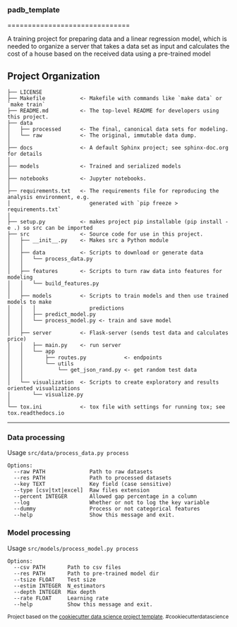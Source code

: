 ### padb_template
==============================

A training project for preparing data and a linear regression model, which is needed to organize a server that takes a data set as input and calculates the cost of a house based on the received data using a pre-trained model

Project Organization
------------

    ├── LICENSE
    ├── Makefile           <- Makefile with commands like `make data` or `make train`
    ├── README.md          <- The top-level README for developers using this project.
    ├── data
    │   ├── processed      <- The final, canonical data sets for modeling.
    │   └── raw            <- The original, immutable data dump.
    │
    ├── docs               <- A default Sphinx project; see sphinx-doc.org for details
    │
    ├── models             <- Trained and serialized models
    │
    ├── notebooks          <- Jupyter notebooks.
    │
    ├── requirements.txt   <- The requirements file for reproducing the analysis environment, e.g.
    │                         generated with `pip freeze > requirements.txt`
    │
    ├── setup.py           <- makes project pip installable (pip install -e .) so src can be imported
    ├── src                <- Source code for use in this project.
    │   ├── __init__.py    <- Makes src a Python module
    │   │
    │   ├── data           <- Scripts to download or generate data
    │   │   └── process_data.py
    │   │
    │   ├── features       <- Scripts to turn raw data into features for modeling
    │   │   └── build_features.py
    │   │
    │   ├── models         <- Scripts to train models and then use trained models to make
    │   │   │                 predictions
    │   │   ├── predict_model.py
    │   │   └── process_model.py <- train and save model
    │   │
    │   ├── server         <- Flask-server (sends test data and calculates price)
    │   │   ├── main.py    <- run server
    │   │   └── app 
    │   │       ├── routes.py            <- endpoints
    │   │       └── utils 
    │   │           └── get_json_rand.py <- get random test data
    │   │
    │   └── visualization  <- Scripts to create exploratory and results oriented visualizations
    │       └── visualize.py
    │
    └── tox.ini            <- tox file with settings for running tox; see tox.readthedocs.io


--------

### Data processing

Usage ```src/data/process_data.py process```

```
Options:
  --raw PATH              Path to raw datasets
  --res PATH              Path to processed datasets
  --key TEXT              Key field (case sensitive)
  --type [csv|txt|excel]  Raw files extension
  --percent INTEGER       Allowed gap percentage in a column
  --log                   Whether or not to log the key variable
  --dummy                 Process or not categorical features
  --help                  Show this message and exit.
```

### Model processing

Usage ```src/models/process_model.py process```

```
Options:
  --csv PATH       Path to csv files
  --res PATH       Path to pre-trained model dir
  --tsize FLOAT    Test size
  --estim INTEGER  N_estimators
  --depth INTEGER  Max depth
  --rate FLOAT     Learning rate
  --help           Show this message and exit.
```

<p><small>Project based on the <a target="_blank" href="https://drivendata.github.io/cookiecutter-data-science/">cookiecutter data science project template</a>. #cookiecutterdatascience</small></p>
